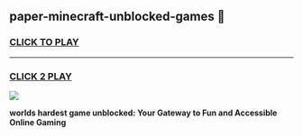 
## paper-minecraft-unblocked-games 👋
<h3>
<a href="https://premium.freeplayer.one?title=paper-minecraft-unblocked-games&ref=14F">CLICK TO PLAY</a></h3>
<hr>

<h3>
<a href="https://premium.freeplayer.one?title=paper-minecraft-unblocked-games&ref=14F">CLICK 2 PLAY</a>
  
</h3>

<a href="https://premium.freeplayer.one?title=paper-minecraft-unblocked-games&ref=12F/"><img src="https://clearcache.store/games.png"></a>


**worlds hardest game unblocked: Your Gateway to Fun and Accessible Online Gaming**
